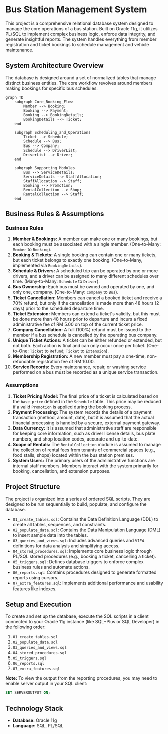 # Bus Station Management System

This project is a comprehensive relational database system designed to manage the core operations of a bus station. Built on Oracle 11g, it utilizes PL/SQL to implement complex business logic, enforce data integrity, and generate insightful reports. The system handles everything from member registration and ticket bookings to schedule management and vehicle maintenance.

## System Architecture Overview

The database is designed around a set of normalized tables that manage distinct business entities. The core workflow revolves around members making bookings for specific bus schedules.

```mermaid
graph TD
    subgraph Core_Booking_Flow
        Member --> Booking;
        Booking --> Payment;
        Booking --> BookingDetails;
        BookingDetails --> Ticket;
    end

    subgraph Scheduling_and_Operations
        Ticket --> Schedule;
        Schedule --> Bus;
        Bus --> Company;
        Schedule --> DriverList;
        DriverList --> Driver;
    end

    subgraph Supporting_Modules
        Bus --> ServiceDetails;
        ServiceDetails --> StaffAllocation;
        StaffAllocation --> Staff;
        Booking --> Promotion;
        RentalCollection --> Shop;
        RentalCollection --> Staff;
    end
```

## Business Rules & Assumptions

### Business Rules

1.  **Member & Bookings:** A member can make one or many bookings, but each booking must be associated with a single member. (One-to-Many: `Member` to `Booking`).
2.  **Booking & Tickets:** A single booking can contain one or many tickets, but each ticket belongs to exactly one booking. (One-to-Many, implemented via `BookingDetails`).
3.  **Schedule & Drivers:** A scheduled trip can be operated by one or more drivers, and a driver can be assigned to many different schedules over time. (Many-to-Many: `Schedule` to `Driver`).
4.  **Bus Ownership:** Each bus must be owned and operated by one, and only one, company. (One-to-Many: `Company` to `Bus`).
5.  **Ticket Cancellation:** Members can cancel a booked ticket and receive a 70% refund, but only if the cancellation is made more than 48 hours (2 days) prior to the scheduled departure time.
6.  **Ticket Extension:** Members can extend a ticket's validity, but this must be done more than 48 hours prior to departure and incurs a fixed administrative fee of RM 5.00 on top of the current ticket price.
7.  **Company Cancellation:** A full (100%) refund must be issued to the member if a bus schedule is cancelled by the operating bus company.
8.  **Unique Ticket Actions:** A ticket can be either refunded or extended, but not both. Each action is final and can only occur once per ticket. (One-to-One: `Ticket` to `Refund`; `Ticket` to `Extension`).
9.  **Membership Registration:** A new member must pay a one-time, non-refundable registration fee of RM 10.00.
10. **Service Records:** Every maintenance, repair, or washing service performed on a bus must be recorded as a unique service transaction.

### Assumptions

1.  **Ticket Pricing Model:** The final price of a ticket is calculated based on the `base_price` defined in the `Schedule` table. This price may be reduced if a valid `Promotion` is applied during the booking process.
2.  **Payment Processing:** The system records the details of a payment transaction (method, amount, date), but it is assumed that the actual financial processing is handled by a secure, external payment gateway.
3.  **Data Currency:** It is assumed that administrative staff are responsible for keeping core information, such as driver license details, bus plate numbers, and shop location codes, accurate and up-to-date.
4.  **Scope of Rentals:** The `RentalCollection` module is assumed to manage the collection of rental fees from tenants of commercial spaces (e.g., food stalls, shops) located within the bus station premises.
5.  **System Users:** The primary users of the administrative functions are internal staff members. Members interact with the system primarily for booking, cancellation, and extension purposes.

## Project Structure

The project is organized into a series of ordered SQL scripts. They are designed to be run sequentially to build, populate, and configure the database.

-   `01_create_tables.sql`: Contains the Data Definition Language (DDL) to create all tables, sequences, and constraints.
-   `02_populate_data.sql`: Contains the Data Manipulation Language (DML) to insert sample data into the tables.
-   `03_queries_and_views.sql`: Includes advanced queries and `VIEW` definitions for data analysis and simplifying access.
-   `04_stored_procedures.sql`: Implements core business logic through PL/SQL stored procedures (e.g., booking a ticket, cancelling a ticket).
-   `05_triggers.sql`: Defines database triggers to enforce complex business rules and automate actions.
-   `06_reports.sql`: Contains procedures designed to generate formatted reports using cursors.
-   `07_extra_features.sql`: Implements additional performance and usability features like indexes.

## Setup and Execution

To create and set up the database, execute the SQL scripts in a client connected to your Oracle 11g instance (like SQL*Plus or SQL Developer) in the following order:

1.  `01_create_tables.sql`
2.  `02_populate_data.sql`
3.  `03_queries_and_views.sql`
4.  `04_stored_procedures.sql`
5.  `05_triggers.sql`
6.  `06_reports.sql`
7.  `07_extra_features.sql`

**Note:** To view the output from the reporting procedures, you may need to enable server output in your SQL client:
```sql
SET SERVEROUTPUT ON;
```

## Technology Stack

-   **Database:** Oracle 11g
-   **Language:** SQL, PL/SQL
